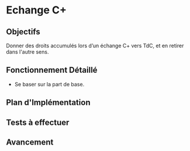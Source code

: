 # Echange C+

## Objectifs
Donner des droits accumulés lors d’un échange C+ vers TdC, et en retirer dans l'autre sens.

## Fonctionnement Détaillé
- Se baser sur la part de base.

## Plan d'Implémentation

## Tests à effectuer

## Avancement